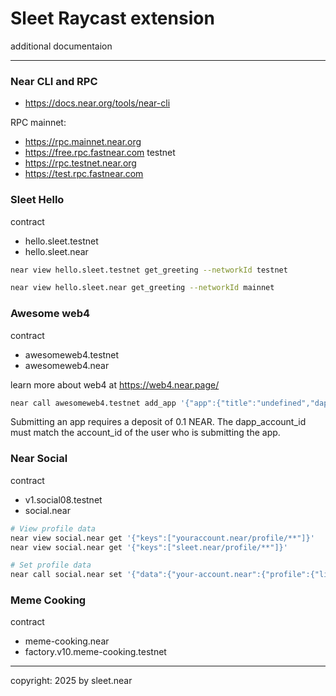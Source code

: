 # Sleet Raycast extension
additional documentaion


---

### Near CLI and RPC

- https://docs.near.org/tools/near-cli

RPC
mainnet:
- https://rpc.mainnet.near.org
- https://free.rpc.fastnear.com
testnet
- https://rpc.testnet.near.org
- https://test.rpc.fastnear.com



### Sleet Hello
contract
- hello.sleet.testnet
- hello.sleet.near

```sh
near view hello.sleet.testnet get_greeting --networkId testnet

near view hello.sleet.near get_greeting --networkId mainnet
```

### Awesome web4
contract
- awesomeweb4.testnet
- awesomeweb4.near

learn more about web4 at https://web4.near.page/

```sh
near call awesomeweb4.testnet add_app '{"app":{"title":"undefined","dapp_account_id":"","categories":["4"],"slug":"undefined","oneliner":"undefined","description":"undefined","logo_url":"undefined"}}' --accountId youraccount.testnet --deposit 0.1
```

Submitting an app requires a deposit of 0.1 NEAR. The dapp_account_id must match the account_id of the user who is submitting the app.




### Near Social
contract
- v1.social08.testnet
- social.near


```sh
# View profile data
near view social.near get '{"keys":["youraccount.near/profile/**"]}'
near view social.near get '{"keys":["sleet.near/profile/**"]}'

# Set profile data
near call social.near set '{"data":{"your-account.near":{"profile":{"linktree":{"github":"https://github.com/yourusername","twitter":"https://twitter.com/yourhandle","website":"https://yourwebsite.com"}}}}}' --accountId your-account.near --amount 0.000000000000000000000001
```

### Meme Cooking
contract
- meme-cooking.near
- factory.v10.meme-cooking.testnet

---

copyright: 2025 by sleet.near